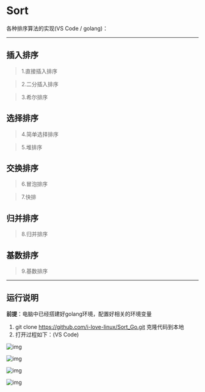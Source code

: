 # Sort

各种排序算法的实现(VS Code / golang)：

------

## 插入排序

> 1.直接插入排序

> 2.二分插入排序

> 3.希尔排序

## 选择排序

> 4.简单选择排序

> 5.堆排序

## 交换排序

> 6.冒泡排序

> 7.快排

## 归并排序

> 8.归并排序

## 基数排序

> 9.基数排序

------

## 运行说明

**前提**：电脑中已经搭建好golang环境，配置好相关的环境变量

1. git clone https://github.com/i-love-linux/Sort_Go.git 克隆代码到本地
2. 打开过程如下：(VS Code)

![img](https://github.com/i-love-linux/Sort_Go/blob/master/image/1.png)

![img](https://github.com/i-love-linux/Sort_Go/blob/master/image/2.png)

![img](https://github.com/i-love-linux/Sort_Go/blob/master/image/3.png)

![img](https://github.com/i-love-linux/Sort_Go/blob/master/image/4.png)